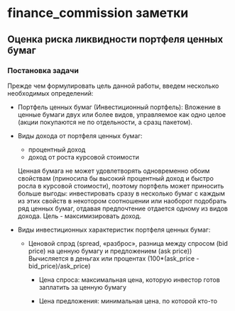 # finance_commission заметки

## Оценка риска ликвидности портфеля ценных бумаг

### Постановка задачи
Прежде чем формулировать цель данной работы, введем несколько необходимых определений:

+ Портфель ценных бумаг (Инвестиционный портфель):
Вложение в ценные бумаги двух или более видов, управляемое как одно целое (акции покупаются не по отдельности, а сразц пакетом).
+ Виды дохода от портфеля ценных бумаг:
    - процентный доход
    - доход от роста курсовой стоимости
  
  Ценная бумага не может удовлетворять одновременно обоим свойствам
  (приносила бы высокий процентный доход и быстро росла в курсовой стоимости),
  поэтому портфель может приносить больше выгоды: инвестировать сразу в несколько бумаг
  с каждым из этих свойств в некотором соотношении или наоборот подобрать ряд ценных бумаг,
  отдавая предпочтение отдается одному из видов дохода. Цель - максимизировать доход.
+ Виды инвестиционных характеристик портфеля ценных бумаг:
  - Ценовой спрэд (spread, «разброс», разница между спросом (bid price) на ценную бумагу и предложением (ask price))
    Вычисляется в деньгах или процентах (100*(ask_price - bid_price)/ask_price)
    - Цена спроса: максимальная цена, которую инвестор готов заплатить за ценную бумагу
    - Цена предложения: минимальная цена, по которой кто-то готов продать эту бумагу  

      Когда спред между ценами покупки и продажи уменьшается, количество сделок увеличивается,
      следовательно, ценная бумага становится более ликвидной.
      Спред может быть большим из-за каких-то особых событий - праздники, перед выходом нового закона и тд.  
      В таких случаях это может быть краткосрочным увеличением.
  - Срок жизни: портфель формируется на определенный срок, в течение которого он
  поддерживается в состоянии, отвечающем поставленным целям. Tакже во время жизни в
  портфеле сохраняются только те бумаги, чьи характеристики удовлетворяют предъявленным
  требованиям.

  - Ликвидность: способность быстро и без больших потерь обратить
  весь портфель или его часть в денежные средства или возможность своевременного погашения
  обязательств, возникших при его формировании.

  - Риск портфеля: риск наступления обстоятельств, при которых инвестор понесет
  потери (вызванные вложениями в портфель или привлечением денежных средств для его
  финансирования). 
  Виды риска:
    - временной
    - инфляционный
    - кредитный
    - риск ликвидности
    - другие
+ Риск ликвидности: возможность потерь при реализации (продаже) ценных
  бумаг. Возможно два случая: снижение предполагаемой цены реализации акции или(и) невостребованность
  бумаг на рынке. Основные характеристики:
  - Вязкость: отклонение цены сделки от средней рыночной цены, измеряется с помощью ценового спрэда.
  - Глубина: максимальный объем сделки, осуществление которой не оказывает большого
  влияния на ситуацию на рынке (обычно показателем является объем торгов),
  следовательно, рынку с большей ликвидностью соответствует большая глубина.
  - Восстановление (Релаксация): скорость, с которой после проведения какой-либо операции
  исчезает изменчивость цен, либо устраняется дисбаланс между ценой спроса и
  предложения. Одним из подходов к измерению восстановления является нахождение
  скорости восстановления нормальных рыночных условий (спрэда и объема заказов) после
  заключения сделки.

<!--
Существуют разные методы оценки риска. И чтобы научиться делать эту
оценку, необходимо рассмотреть ключевые показатели ликвидности. Таковыми
являются

● Сжатость - на сколько далеко отклоняется цена реальной сделки от
средней рыночной цены. То есть рассматриваются издержки, которые
несет “торговец” независимо от уровня рыночных цен.
● Глубина - характеризует спрос и предложение бумаг к моменту сделки.
Или можно характеризовать объемом торгов на рынке, неоходимых для
изменения цен.
● Релаксация - характеризует время, за которое происходит
восстановление нормальных рыночных условий после колебаний цены
из-за непредвиденных обстоятельств
● Немедленность рынка - время между размещением заявки и ее
исполнением
-->

Показатель VaR является мерой риска и определяется как квантиль случайной велечины,
равной доходности ценной бумаги или портфеля бумаг на заданный момент времени t
за заданный период n.  
Смысловое значение VaR: величина убытков (выраженная в долях или процентах от первоначальной стоимости),
которая с вероятностью, равной уровню доверия alpha, не будет превышена в течение n дней.  
Чаще всего используют именно эту меру риска, так как
описанный механизм - стандартная математическая операция, достаточно просто посчитать.

Но этот метод не учитывает ограничения, связанные с ликвидностью рынка.
Вычисления делаются из предположения, что на рынке нет
колебаний, изменяющих цену в процессе какой-то сделки.  
В реальном мире такие колебания есть, и без их учета выводы могут приводить к
систематической недооценке убытков портфеля ценных бумаг.

На практике для учета риска ликвидности некоторые параметры VaR
корректируются эмпирически (с помощью дополнительных оценок).

LVaR - VaR с учетом ликвидности. Эта модификация
лучше отображает реальную ситуацию на рынке, но тем не менее игнорирует
издержки влияния на цену.

Эти показатели часто фигурируют в более сложных и современных
моделях для оценки риска портфеля. Например, модель М. Альмгрена и Н.
Крисса включает процедуру оценивания LVaR, или модель Р. Джерроу и А.
Субраманиана.

### Предлагаемый план работ
Можно расмотреть все или часть пунктов:
- Провести анализ от чего зависит ликвидность
- Выяснить, действительно ли VaR плохо оценивает ликвидность
- Попытаться расчитать LVaR (или другие метрики) для более точного подсчёта бумаг
- Провести сравнение результатов
- Провести сравнение ликвидности портфеля и ликвидности набора акций по отдельности

<!--
### Оценка рыночной ликвидности VaR
Одним из самых распространенных подходов при решении подобной задачи
является интеграция оценки риска рыночной ликвидности и риска по
методологии Value-at-Risk. Есть несколько подходов для реализации такого
подхода
1) Расчет стандартного VaR и прибавление к нему оценки риска рыночной
ликвидности COL (Cost of Liquidity).
𝑉𝑎𝑅𝑠𝑢𝑚 = 𝑉𝑎𝑅𝑠𝑡 + 𝐶𝑂𝐿
2) Расчет LVaR (то есть VaR с учетом ликвидности). Тогда абсолютная и
относительная оценки рыночной ликвидности находятся соответственно
как
𝐶𝑂𝐿 = 𝑉𝑎𝑅𝑠𝑢𝑚 − 𝑉𝑎𝑅𝑠𝑡
𝑀𝐿 = 𝑉𝑎𝑅𝑠𝑢𝑚
𝑉𝑎𝑅𝑠𝑡
Для учитывания спрэда на рынке будем рассчитывать методом
моделирования с горизонтом прогнозирования в h дней. Будем
рассчитывать изменение цены акции за k дней как логарифм отношения
средней цены спроса и предложения в день t к этой же цене в день t-k:
𝑈𝑡 = 𝑙𝑛( 𝑆𝑡
𝑏𝑖𝑑+𝑆𝑡
𝑎𝑠𝑘
𝑆𝑡−𝑘
𝑏𝑖𝑑 +𝑆𝑡−𝑘
𝑎𝑠𝑘 ), 𝑡 ∈ [0, 𝑇 − 1]
Для рассматриваемого периода в T дней и заданного α находят , такое𝑈𝑡
*
что только α*T значений меньше (проще говоря - (1-α)-доверительный𝑈𝑡
*
интервал)
Оценка этого метода приведена в практической части для подсчета риска
ликвидности портфеля ценных бумаг.

Естественно, это не единственный метод оценки для рыночной
ликвидности. В более сложных моделях, таких как у М. Альмгрена и Н.
Крисса, уже более сложные формулы и больше учитываются различные
ликвидности (такие как экзогенная ликвидность (бид-аск спрэд),
эндогенная ликвидность (эффект влияния на цену)):— сегодняшняя средняя рыночная цена для актива, — средний𝑃𝑡 𝑆
относительный спрэд (относительный спрэд равен отношению разности цен
продажи и покупки к средней рыночной цене), σ — волатильность
относительного спрэда, a – фактор масштаба, подбираемый таким образом,
чтобы охватить нужную часть распределения
-->
### Литература:
1. Науменко В.В. “Реструктуризация крупных портфелей ценных бумаг в
условиях низкой ликвидности рынка”
2. Науменко В.В. “Моделирование риска рыночной ликвидности с учетом
глубины рынка”
3. Сидоров А.А. “Измерение риска рыночной ликвидности портфеля
рыночных ценных бумаг”
4. В RiskMetricks, составленной банком J.P.Morgan в 1996 году менно эта мера является основной для оценки рыночных рисков
5. https://habr.com/ru/articles/506044/
6. спред - https://gazprombank.investments/blog/market/spred/
